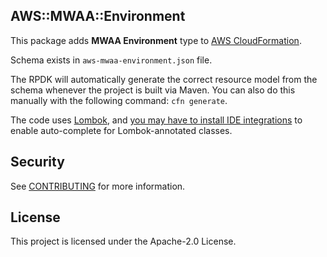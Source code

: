 ## AWS::MWAA::Environment

This package adds **MWAA Environment** type to [AWS CloudFormation](https://aws.amazon.com/cloudformation/).

Schema exists in `aws-mwaa-environment.json` file.

The RPDK will automatically generate the correct resource model from the schema whenever the project is built via Maven.
You can also do this manually with the following command: `cfn generate`.

The code uses [Lombok](https://projectlombok.org/), and [you may have to install IDE integrations](https://projectlombok.org/setup/overview) to enable auto-complete for Lombok-annotated classes.


## Security

See [CONTRIBUTING](CONTRIBUTING.md#security-issue-notifications) for more information.

## License

This project is licensed under the Apache-2.0 License.
